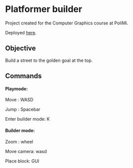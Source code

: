 # Platformer builder 

Project created for the Computer Graphics course at PoliMi.

Deployed  [here](https://gabrieleaquaro.github.io/platformer/).


## Objective 
Build a street to the golden goal at the top. 

## Commands 

#### Playmode: 

Move : WASD

Jump : Spacebar

Enter builder mode: K

#### Builder mode:

Zoom : wheel

Move camera: wasd

Place block: GUI 

